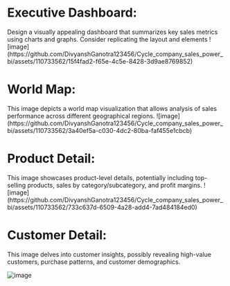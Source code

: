 <h1>Executive Dashboard:</h1> Design a visually appealing dashboard that summarizes key sales metrics using charts and graphs. Consider replicating the layout and elements
![image](https://github.com/DivyanshGanotra123456/Cycle_company_sales_power_bi/assets/110733562/15f4fad2-f65e-4c5e-8428-3d9ae8769852)

<h1>World Map:</h1>This image depicts a world map visualization that allows analysis of sales performance across different geographical regions.
![image](https://github.com/DivyanshGanotra123456/Cycle_company_sales_power_bi/assets/110733562/3a40ef5a-c030-4dc2-80ba-faf455e1cbcb)

<h1>Product Detail:</h1>This image showcases product-level details, potentially including top-selling products, sales by category/subcategory, and profit margins.
![image](https://github.com/DivyanshGanotra123456/Cycle_company_sales_power_bi/assets/110733562/733c637d-6509-4a28-add4-7ad484184ed0)

<h1>Customer Detail:</h1>This image delves into customer insights, possibly revealing high-value customers, purchase patterns, and customer demographics.

![image](https://github.com/DivyanshGanotra123456/Cycle_company_sales_power_bi/assets/110733562/d8bab951-e722-4a7a-9117-8439e8b1e938)



